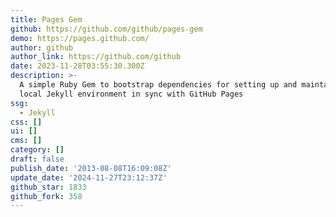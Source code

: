 ```yaml
---
title: Pages Gem
github: https://github.com/github/pages-gem
demo: https://pages.github.com/
author: github
author_link: https://github.com/github
date: 2023-11-28T03:55:30.300Z
description: >-
  A simple Ruby Gem to bootstrap dependencies for setting up and maintaining a
  local Jekyll environment in sync with GitHub Pages
ssg:
  - Jekyll
css: []
ui: []
cms: []
category: []
draft: false
publish_date: '2013-08-08T16:09:08Z'
update_date: '2024-11-27T23:12:37Z'
github_star: 1833
github_fork: 358
---
```

